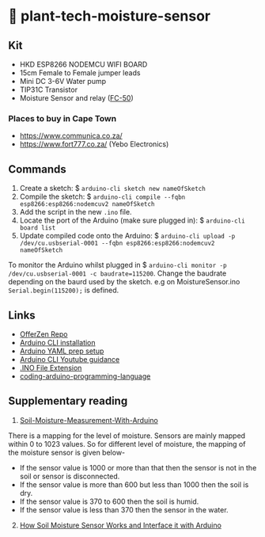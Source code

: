 # 🌱 plant-tech-moisture-sensor

## Kit

- HKD ESP8266 NODEMCU WIFI BOARD
- 15cm Female to Female jumper leads
- Mini DC 3-6V Water pump
- TIP31C Transistor
- Moisture Sensor and relay ([FC-50](https://www.mantech.co.za/datasheets/products/FC-50_BG.pdf))

### Places to buy in Cape Town

- https://www.communica.co.za/
- https://www.fort777.co.za/ (Yebo Electronics)

## Commands

1. Create a sketch: $ `arduino-cli sketch new nameOfSketch`
2. Compile the sketch: $ `arduino-cli compile --fqbn esp8266:esp8266:nodemcuv2 nameOfSketch`
3. Add the script in the new `.ino` file.
4. Locate the port of the Arduino (make sure plugged in): $ `arduino-cli board list`
5. Update compiled code onto the Arduino: $ `arduino-cli upload -p /dev/cu.usbserial-0001 --fqbn esp8266:esp8266:nodemcuv2 nameOfSketch`

To monitor the Arduino whilst plugged in $ `arduino-cli monitor -p /dev/cu.usbserial-0001 -c baudrate=115200`. Change the baudrate depending on the baurd used by the sketch. e.g on MoistureSensor.ino `Serial.begin(115200);` is defined.

## Links

- [OfferZen Repo](https://github.com/OfferZen-Community/plant_tech_ams/tree/main)
- [Arduino CLI installation](https://arduino.github.io/arduino-cli/0.33/installation/)
- [Arduino YAML prep setup](https://github.com/OfferZen-Community/plant_tech_ams/blob/main/prep-arduino-cli.md)
- [Arduino CLI Youtube guidance](https://www.youtube.com/watch?v=8LPSjucQoso&ab_channel=datasith)
- [.INO File Extension](https://fileinfo.com/extension/ino)
- [coding-arduino-programming-language](https://emeritus.org/blog/coding-arduino-programming-language)

## Supplementary reading

1. [Soil-Moisture-Measurement-With-Arduino](https://www.instructables.com/Soil-Moisture-Measurement-With-Arduino)

There is a mapping for the level of moisture. Sensors are mainly mapped within 0 to 1023 values. So for different level of moisture, the mapping of the moisture sensor is given below-

- If the sensor value is 1000 or more than that then the sensor is not in the soil or sensor is disconnected.
- If the sensor value is more than 600 but less than 1000 then the soil is dry.
- If the sensor value is 370 to 600 then the soil is humid.
- If the sensor value is less than 370 then the sensor in the water.

2. [How Soil Moisture Sensor Works and Interface it with Arduino](https://lastminuteengineers.com/soil-moisture-sensor-arduino-tutorial/)

